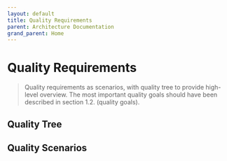 ```yaml
---
layout: default
title: Quality Requirements
parent: Architecture Documentation
grand_parent: Home
---
```


# Quality Requirements

> Quality requirements as scenarios, with quality tree to provide high-level overview. The most important quality goals should have been described in section 1.2. (quality goals).

## Quality Tree

## Quality Scenarios